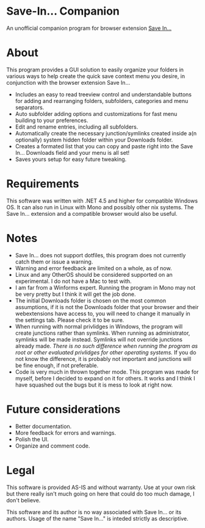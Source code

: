 # Save-In... Companion
An unofficial companion program for browser extension [Save In...](https://github.com/gyng/save-in)

# About
This program provides a GUI solution to easily organize your folders in various ways to help create the quick save context menu you desire, in conjunction with the browser extension Save In...

* Includes an easy to read treeview control and understandable buttons for adding and rearranging folders, subfolders, categories and menu separators. 
* Auto subfolder adding options and customizations for fast menu building to your preferences.
* Edit and rename entries, including all subfolders.
* Automatically create the necessary junction/symlinks created inside a(n optionally) system hidden folder within your Downloads folder.
* Creates a formated list that you can copy and paste right into the Save In... Downloads field and your menu is all set!
* Saves yours setup for easy future tweaking.

# Requirements
This software was written with .NET 4.5 and higher for compatible Windows OS. It can also run in Linux with Mono and possibly other nix systems. The Save In... extension and a compatible browser would also be useful.

# Notes
* Save In... does not support dotfiles, this program does not currently catch them or issue a warning.
* Warning and error feedback are limited on a whole, as of now.
* Linux and any OtherOS should be considered supported on an experimental. I do not have a Mac to test with.
* I am far from a Winforms expert. Running the program in Mono may not be very pretty but I think it will get the job done.
* The initial Downloads folder is chosen on the most common assumptions, if it is not the Downloads folder that your browser and their webextensions have access to, you will need to change it manually in the settings tab. Please check it to be sure.
* When running with normal privlidges in Windows, the program will create junctions rather than symlinks. When running as administrator, symlinks will be made instead. Symlinks will not override junctions already made. *There is no such difference when running the program as root or other evaluated privlidges for other operating systems.* If you do not know the difference, it is probably not important and junctions will be fine enough, if not preferable.
* Code is very much in thrown together mode. This program was made for myself, before I decided to expand on it for others. It works and I think I have squashed out the bugs but it is mess to look at right now.

# Future considerations
* Better documentation.
* More feedback for errors and warnings.
* Polish the UI.
* Organize and comment code.
 
# Legal
This software is provided AS-IS and without warranty. Use at your own risk but there really isn't much going on here that could do too much damage, I don't believe. 

This software and its author is no way associated with Save In... or its authors. Usage of the name "Save In..." is inteded strictly as descriptive.
